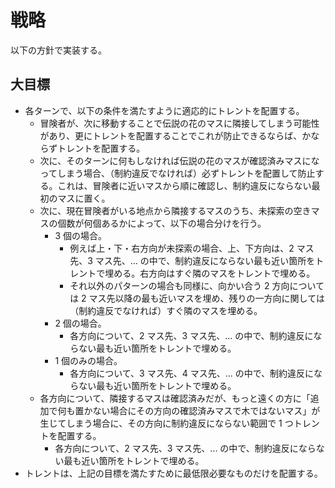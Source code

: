 # 戦略

以下の方針で実装する。

## 大目標

- 各ターンで、以下の条件を満たすように適応的にトレントを配置する。
  - 冒険者が、次に移動することで伝説の花のマスに隣接してしまう可能性があり、更にトレントを配置することでこれが防止できるならば、かならずトレントを配置する。
  - 次に、そのターンに何もしなければ伝説の花のマスが確認済みマスになってしまう場合、（制約違反でなければ）必ずトレントを配置して防止する。これは、冒険者に近いマスから順に確認し、制約違反にならない最初のマスに置く。
  - 次に、現在冒険者がいる地点から隣接するマスのうち、未探索の空きマスの個数が何個あるかによって、以下の場合分けを行う。
    - 3 個の場合。
      - 例えば上・下・右方向が未探索の場合、上、下方向は、2 マス先、3 マス先、... の中で、制約違反にならない最も近い箇所をトレントで埋める。右方向はすぐ隣のマスをトレントで埋める。
      - それ以外のパターンの場合も同様に、向かい合う 2 方向については 2 マス先以降の最も近いマスを埋め、残りの一方向に関しては（制約違反でなければ）すぐ隣のマスを埋める。
    - 2 個の場合。
      - 各方向について、2 マス先、3 マス先、... の中で、制約違反にならない最も近い箇所をトレントで埋める。
    - 1 個のみの場合。
      - 各方向について、3 マス先、4 マス先、... の中で、制約違反にならない最も近い箇所をトレントで埋める。
  - 各方向について、隣接するマスは確認済みだが、もっと遠くの方に「追加で何も置かない場合にその方向の確認済みマスで木ではないマス」が生じてしまう場合に、その方向に制約違反にならない範囲で 1 つトレントを配置する。
    - 各方向について、2 マス先、3 マス先、... の中で、制約違反にならない最も近い箇所をトレントで埋める。
- トレントは、上記の目標を満たすために最低限必要なものだけを配置する。
